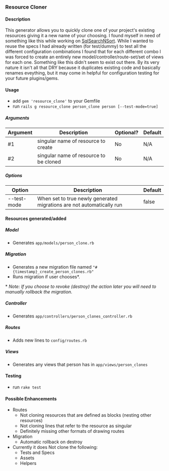 ### Resource Cloner ###

#### Description ####
This generator allows you to quickly clone one of your project's existing resources giving it a new name of your choosing. I found myself in need of something like this while working on [SqlSearchNSort](https://github.com/jomalley2112/sql_search_n_sort). While I wanted to reuse the specs I had already written (for test/dummy) to test all the different configuration combinations I found that for each different combo I was forced to create an entirely new model/controller/route-set/set of views for each one. Something like this didn't seem to exist out there. By its very nature it isn't all that DRY because it duplicates existing code and basically renames eveything, but it may come in helpful for configuration testing for your future plugins/gems.

#### Usage ####
- add `gem 'resource_clone'` to your Gemfile
- run `rails g resource_clone person_clone person [--test-mode=true]`

##### Arguments #####
| Argument | Description                            | Optional? | Default |
| -------  | -------------------------------------- | --------- | ------- |
| #1       | singular name of resource to create    | No        | N/A     |
| #2       | singular name of resource to be cloned | No        | N/A     |

##### Options #####
| Option       | Description                                                           | Default |
| ------------ | --------------------------------------------------------------------- | ------- |
| --test-mode  | When set to true newly generated migrations are not automatically run | false   |


#### Resources generated/added ####

##### Model #####
- Generates `app/models/person_clone.rb`

##### Migration #####
- Generates a new migration file named `"#{timestamp}_create_person_clones.rb"`
- Runs migration if user chooses\*. 

\* _Note: If you choose to revoke (destroy) the action later you will need to manually rollback the migration._

##### Controller #####
- Generates `app/controllers/person_clones_controller.rb`

##### Routes #####
- Adds new lines to `config/routes.rb`

##### Views #####
- Generates any views that person has in `app/views/person_clones`

#### Testing ####
- run `rake test`

#### Possible Enhancements ####
- Routes
	- Not cloning resources that are defined as blocks (nesting other resources)
	- Not cloning lines that refer to the resource as singular
	- Definitely missing other formats of drawing routes
- Migration
	- Automatic rollback on destroy
- Currently it does Not clone the following:
	- Tests and Specs
	- Assets
	- Helpers
